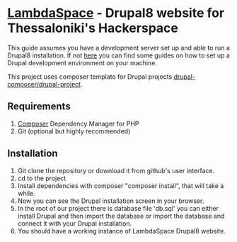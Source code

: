 # [LambdaSpace](http://www.lambdaspace.gr/) - Drupal8 website for Thessaloniki's Hackerspace

This guide assumes you have a development server set up and able to run a Drupal8 installation. 
If not [here](https://www.drupal.org/docs/develop/local-server-setup) you can find some guides on how to set up
a Drupal development environment on your machine.

This project uses composer template for Drupal projects [drupal-composer/drupal-project](https://github.com/drupal-composer/drupal-project). 
 
## Requirements

1. [Composer](https://getcomposer.org/) Dependency Manager for PHP
2. Git (optional but highly recommended)

## Installation

1. Git clone the repository or download it from github's user interface.
2. cd to the project
3. Install dependencies with composer "composer install", that will take a while.
4. Now you can see the Drupal installation screen in your browser.
5. In the root of our project there is database file 'db.sql' you can either install Drupal and then import
   the database or import the database and connect it with your Drupal installation.
6. You should have a working instance of LambdaSpace Drupal8 website.